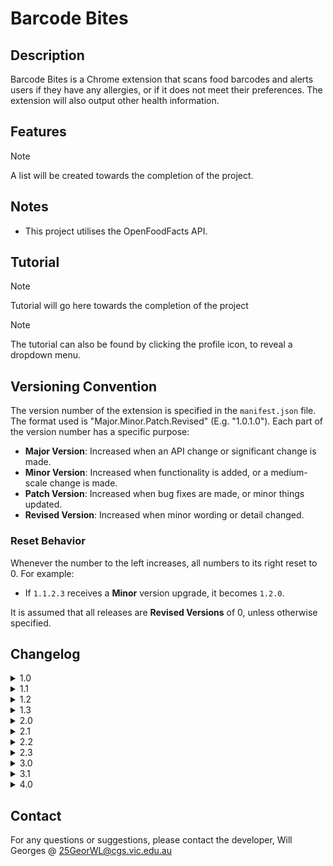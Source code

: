 # Barcode Bites

## Description

Barcode Bites is a Chrome extension that scans food barcodes and alerts users if they have any allergies, or if it does not meet their preferences. The extension will also output other health information.

## Features

> [!NOTE]
> A list will be created towards the completion of the project.

## Notes

- This project utilises the OpenFoodFacts API.

## Tutorial

> [!NOTE]
> Tutorial will go here towards the completion of the project

> [!NOTE]
> The tutorial can also be found by clicking the profile icon, to reveal a dropdown menu.

## Versioning Convention

The version number of the extension is specified in the `manifest.json` file. The format used is "Major.Minor.Patch.Revised" (E.g. "1.0.1.0"). Each part of the version number has a specific purpose:

- **Major Version**: Increased when an API change or significant change is made.
- **Minor Version**: Increased when functionality is added, or a medium-scale change is made.
- **Patch Version**: Increased when bug fixes are made, or minor things updated.
- **Revised Version**: Increased when minor wording or detail changed.

### Reset Behavior

Whenever the number to the left increases, all numbers to its right reset to 0. For example:
- If `1.1.2.3` receives a **Minor** version upgrade, it becomes `1.2.0`.

It is assumed that all releases are **Revised Versions** of 0, unless otherwise specified.

## Changelog

<details>
<summary>1.0</summary>
    <br>
    <details>
    <summary>1.0.0 - (22/7/24 4:45pm)</summary>
    - Files and IDE Setup
    </details>
    <details>
    <summary>1.0.1 - (22/7/24 4:50pm)</summary>
    - Update Logo
    </details>
    <br>
</details>

<details>
<summary>1.1</summary>
    <br>
    <details>
    <summary>1.1.0 - (22/7/24 5:25pm)</summary>
    - Connected Project to Github
    </details>
    <details>
    <summary>1.1.1 - (22/7/24 5:35pm)</summary>
    - Set logo on GitHub repository
    </details>
    <details>
    <summary>1.1.2 - (22/7/24 5:45pm)</summary>
    - Update README
    <br>
    - Revert logo change on GitHub repository
    </details>
    <br>
</details>

<details>
<summary>1.2</summary>
    <br>
    <details>
    <summary>1.2.0 - (22/7/24 9:25pm)</summary>
    - Add Permission in manifest.json.
    <br>
    - Create a Preference page.
    <br>
    - Change icon from dark/light with toggle in preferences.
    </details>
    <details>
    <summary>1.2.1 - (22/7/24 9:50pm)</summary>
    - Fixed a bug that caused a scroll bar to appear when in preferences
    <br>
    - Moved inline CSS into separate styles.css file.
    </details>
    <details>
    <summary>1.2.2 - (22/7/24 10:00pm)</summary>
    - Reformatted the README to include "Note" sections
    </details>
    <details>
    <summary>1.2.2.1 - (22/7/24 10:10pm)</summary>
    - Altered [Versioning Convention](#versioning-convention) in README
    <br>
    - Changed email in Contact
    <br>
    - Added same page link in README
    </details>
    <details>
    <summary>1.2.2.2 - (23/7/24 8:45am)</summary>
    - Updated Changelog format.
    <br>
    - Add Reset Behaviour in README
    </details>
    <details>
    <summary>1.2.2.3 - (23/7/24 8:55am)</summary>
    - Added line breaks in version history.
    <br>
    - Updated Reset Behaviour in README
    </details>
    <details>
    <summary>1.2.2.4 - (23/7/24 9:00am)</summary>
    - Minor Wording Changes.
    </details>
    <details>
    <summary>1.2.2.5 - (23/7/24 9:20am)</summary>
    - Testing formatting changes.
    </details>
    <details>
    <summary>1.2.2.6 - (23/7/24 9:25am)</summary>
    - Fixed formatting bug
    </details>
    <details>
    <summary>1.2.2.7 - (23/7/24 9:30am)</summary>
    - Update Formatting
    </details>
    <details>
    <summary>1.2.2.8 - (23/7/24 9:40am)</summary>
    - Testing
    </details>
    <details>
    <summary>1.2.2.9 - (23/7/24 9:45am)</summary>
    - Further Testing
    </details>
    <details>
    <summary>1.2.2.10 - (23/7/24 9:46am)</summary>
    - Fixed Bug
    </details>
    <details>
    <summary>1.2.2.11 - (23/7/24 9:46am)</summary>
    - Testing
    </details>
    <details>
    <summary>1.2.2.12 - (23/7/24 9:50am)</summary>
    - Testing
    </details>
    <details>
    <summary>1.2.2.13 - (23/7/24 9:55am)</summary>
    - Testing
    </details>
    <details>
    <summary>1.2.2.14 - (23/7/24 10:00am)</summary>
    - README formatted.
    </details>
    <details>
    <summary>1.2.2.15 - (23/7/24 10:45am)</summary>
    - Further Testing of iframe.
    <br>
    - Moved Bulma link
    </details>
    <br>
</details>

<details>
<summary>1.3</summary>
    <br>
    <details>
    <summary>1.3.0 - (24/7/24 6:20pm)</summary>
    - Created Button for Modal with Input for Barcode Number to be entered in.
    <br>
    - Retrieve Barcode Number from input.
    </details>
    <details>
    <summary>1.3.0.1 - (24/7/24 6:25pm)</summary>
    - Fixed formatting error on README
    </details>
    <details>
    <summary>1.3.0.2 - (24/7/24 8:00pm)</summary>
    - Update Formatting
    </details>
    <br>
</details>

<details>
<summary>2.0</summary>
    <br>
    <details>
    <summary>2.0.0 - (25/7/24 9:50am)</summary>
    - Send request for product informaiton to OpenFoodFacts API
    <br>
    - Retrieve data from API.
    </details>
    <details>
    <summary>2.0.1 - (25/7/24 10:30am)</summary>
    - Commented out code.
    <br>
    - Added more error detection in API requests.
    <br>
    - Added more debugging statements
    <br>
    - Updated icons
    </details>
    <details>
    <summary>2.0.2 - (26/7/24 10:20am)</summary>
    - Create Functions to load or remove HTML content.
    <br>
    - Created basic navbar code.
    <br>
    - Minor wording changes.
    </details>
    <details>
    <summary>2.0.3 - (26/7/24 10:25am)</summary>
    - Create folder for all additional HTML pages.
    </details>
    <details>
    <summary>2.0.4 - (26/7/24 10:30am)</summary>
    - Added basic footer code.
    </details>
    <details>
    <summary>2.0.4.1 - (26/7/24 10:35am)</summary>
    - Bug Fix
    </details>
    <br>
</details>

<details>
<summary>2.1</summary>
    <br>
    <details>
    <summary>2.1.0 - (29/7/24 1:50pm)</summary>
    - Create seperate output page that embeds in main page.
    <br>
    - Output data retrieved through API.
    </details>
    <details>
    <summary>2.1.1 - (29/7/24 2:40pm)</summary>
    - Updated footer
    <br>
    - Fixed header and footer to top and bottom of page.
    </details>
    <details>
    <summary>2.1.2 - (29/7/24 3:15pm)</summary>
    - Added css properties
    <br>
    - Created a header.
    <br>
    - Added another logo
    </details>
    <details>
    <summary>2.1.2.1 - (29/7/24 6:05pm)</summary>
    - Minor Formatting Changes.
    <br>
    - Testing translation tools
    </details>
    <details>
    <summary>2.1.3 - (30/7/24 9:50am)</summary>
    - Changed the color of the footer.
    <br>
    - Fixed an error where outputted data would be in another language.
    </details>
    <details>
    <summary>2.1.3.1 - (30/7/24 10:20am)</summary>
    - Added a Note output field to state if English is not available.
    </details>
    <details>
    <summary>2.1.3.2 - (30/7/24 10:25am)</summary>
    - Fixed a bug where navbar and footer would disappear when manual entry modal was opened.
    </details>
    <br>
</details>

<details>
<summary>2.2</summary>
    <br>
    <details>
    <summary>2.2.0 - (6/8/24 10:45am)</summary>
    - Created form for account creation
    <br>
    - Edited Navbar
    <br>
    - Added another image.
    <br>
    - Added more minor changes.
    </details>
    <details>
    <summary>2.2.1 - (7/8/24 1:45pm)</summary>
    - Saved details to local storage.
    </details>
    <details>
    <summary>2.2.2 - (7/8/24 2:05pm)</summary>
    - Create signup page
    </details>
    <details>
    <summary>2.2.3 - (11/8/24 5:00pm)</summary>
    - Code Restructure
    <br>
    - Fixed a bug with the modal
    <br>
    - Adjusted Permissions
    </details>
    <details>
    <summary>2.2.3.1 - (11/8/24 5:05pm)</summary>
    - Removed sign up page
    </details>
    <br>
</details>

<details>
<summary>2.3</summary>
    <br>
    <details>
    <summary>2.3.0 - (11/8/24 5:25pm)</summary>
    - Major Code Structure Rework
    </details>
    <details>
    <summary>2.3.1 - (11/8/24 5:35pm)</summary>
    - Added Navbar and Footer to preferences
    <br>
    - Fixed Styling bug for preferences
    <br>
    - Commented and Formatted Code
    </details>
    <details>
    <summary>2.3.2 - (11/8/24 6:10pm)</summary>
    - Fixed navbar item colouring
    <br>
    - Fixed column width to fit smaller size
    <br>
    - Use navbar settings button instead
    </details>
    <br>
</details>

<details>
<summary>3.0</summary>
    <br>
    <details>
    <summary>3.0.0 - (11/8/24 8:20pm)</summary>
    - Detect Barcode Number from an image Uploaded
    </details>
    <br>
</details>

<details>
<summary>3.1</summary>
    <br>
    <details>
    <summary>3.1.0 - (11/8/24 8:55pm)</summary>
    - Output data after barcode number is scanned from an image
    </details>
    <details>
    <summary>3.1.0.1 - (12/8/24 1:45pm)</summary>
    - Fixed modal sizing
    <br>
    - Moved image upload into section
    </details>
    <details>
    <summary>3.1.0.2 - (12/8/24 2:05pm)</summary>
    - Minor Changes
    </details>
    <br>
</details>

<details>
<summary>4.0</summary>
    <br>
    <details>
    <summary>4.0.0 - (12/8/24 8:45pm)</summary>
    - Automatic Scan implemented
    <br>
    - Styling improvements
    </details>
    <details>
    <summary>4.0.1 - (13/8/24 10:20am)</summary>
    - Moved signup button to navbar, and only accessible from main page.
    <br>
    - Improved file upload styling
    </details>
    <details>
    <summary>4.0.1.1 - (13/8/24 10:45am)</summary>
    - Added profile navbar-item
    <br>
    - Added class to hide or view signup/profile depending on the user's circumstances.
    </details>
    <br>
</details>

## Contact

For any questions or suggestions, please contact the developer, Will Georges @ 25GeorWL@cgs.vic.edu.au